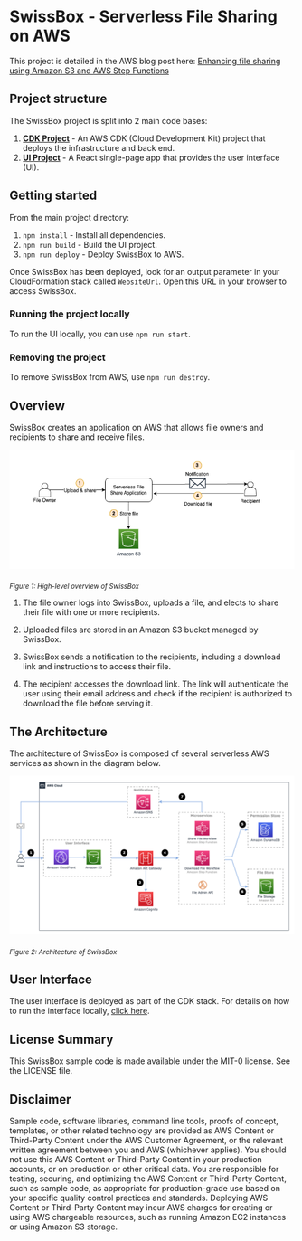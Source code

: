 # SwissBox - Serverless File Sharing on AWS

This project is detailed in the AWS blog post here:
[Enhancing file sharing using Amazon S3 and AWS Step Functions](https://aws.amazon.com/blogs/compute/enhancing-file-sharing-using-amazon-s3-and-aws-step-functions)

## Project structure

The SwissBox project is split into 2 main code bases:
1. **[CDK Project](/cdk)** - An AWS CDK (Cloud Development Kit) project that deploys the infrastructure and back end.
2. **[UI Project](/ui)** - A React single-page app that provides the user interface (UI).

## Getting started

From the main project directory:

1. ```npm install``` - Install all dependencies.
2. ```npm run build``` - Build the UI project.
3. ```npm run deploy``` - Deploy SwissBox to AWS.

Once SwissBox has been deployed, look for an output parameter in your CloudFormation stack called ```WebsiteUrl```. Open this URL in your browser to access SwissBox.

### Running the project locally

To run the UI locally, you can use ```npm run start```.

### Removing the project

To remove SwissBox from AWS, use ```npm run destroy```.

## Overview

SwissBox creates an application on AWS that allows file owners and recipients to share and receive files.

<div style="align: center">
<img src="docs/img/high_level_flow.png" />

<sub>*Figure 1: High-level overview of SwissBox*</sub>
</div>

1. The file owner logs into SwissBox, uploads a file, and elects to share their file with one or more recipients.

2. Uploaded files are stored in an Amazon S3 bucket managed by SwissBox.

3. SwissBox sends a notification to the recipients, including a download link and instructions to access their file.

4. The recipient accesses the download link. The link will authenticate the user using their email address and check if the recipient is authorized to download the file before serving it.

## The Architecture

The architecture of SwissBox is composed of several serverless AWS services as shown in the diagram below.

<div style="align: center">
<img src="docs/img/architecture_diagram.png" />

<sub>*Figure 2: Architecture of SwissBox*</sub>
</div>

## User Interface

The user interface is deployed as part of the CDK stack. For details on how to run the interface locally, [click here](ui/README.md).


## License Summary

This SwissBox sample code is made available under the MIT-0 license. See the LICENSE file.

## Disclaimer

Sample code, software libraries, command line tools, proofs of concept, templates, or other related technology are provided as AWS Content or Third-Party Content under the AWS Customer Agreement, or the relevant written agreement between you and AWS (whichever applies). You should not use this AWS Content or Third-Party Content in your production accounts, or on production or other critical data. You are responsible for testing, securing, and optimizing the AWS Content or Third-Party Content, such as sample code, as appropriate for production-grade use based on your specific quality control practices and standards. Deploying AWS Content or Third-Party Content may incur AWS charges for creating or using AWS chargeable resources, such as running Amazon EC2 instances or using Amazon S3 storage.
